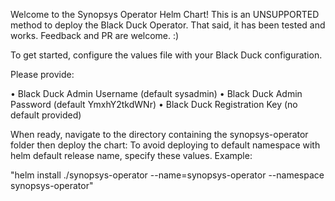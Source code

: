 Welcome to the Synopsys Operator Helm Chart!
This is an UNSUPPORTED method to deploy the Black Duck Operator.
That said, it has been tested and works. Feedback and PR are welcome. :)

To get started, configure the values file with your Black Duck configuration.

Please provide:

  • Black Duck Admin Username (default sysadmin)
  • Black Duck Admin Password (default YmxhY2tkdWNr)
  • Black Duck Registration Key (no default provided)

When ready, navigate to the directory containing the synopsys-operator folder then deploy the chart:
To avoid deploying to default namespace with helm default release name, specify these values. Example:

"helm install ./synopsys-operator --name=synopsys-operator --namespace synopsys-operator"

